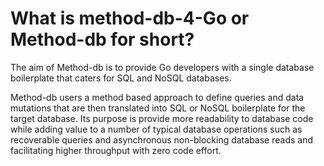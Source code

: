 # What is method-db-4-Go or Method-db for short?

The aim of Method-db is to provide Go developers with a single database boilerplate that caters for SQL and NoSQL databases.   

Method-db users a method based approach to define queries and data mutations that are then translated into SQL or NoSQL boilerplate for the target database.  Its purpose is provide more  readability to database code while adding value to a number of typical database operations such as recoverable queries and asynchronous non-blocking database reads and facilitating higher throughput with zero code effort.
